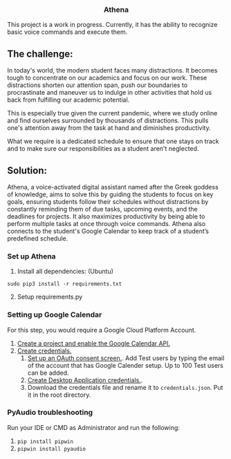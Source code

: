 <!-- PROJECT LOGO -->
<h3 align="center">Athena</h3>
This project is a work in progress. Currently, it has the ability to recognize basic voice commands and execute them.

## The challenge:
In today's world, the modern student faces many distractions. It becomes tough to concentrate on our academics and focus on our work.
These distractions shorten our attention span, push our boundaries to procrastinate and maneuver us to indulge in other activities that hold us back from fulfilling our academic potential.

This is especially true given the current pandemic, where we study online and find ourselves surrounded by thousands of distractions.
This pulls one's attention away from the task at hand and diminishes productivity. 

What we require is a dedicated schedule to ensure that one stays on 
track and to make sure our responsibilities as a student aren't neglected. 

## Solution:
Athena, a voice-activated digital assistant named after the Greek goddess of knowledge, aims to solve this by guiding the students to focus on key goals, ensuring students follow their schedules without distractions by constantly reminding them of due tasks, upcoming events, and the deadlines for projects.
It also maximizes productivity by being able to perform multiple tasks at once through voice commands.
Athena also connects to the student's Google Calendar to keep track of a student’s predefined schedule.

<!--
## Approach:
Athena uses voice queries to answer questions, schedule events, answer basic questions, create to-do lists, and perform actions by sending requests to a set of Internet services.
It is also capable of setting alarms and reminders, music playback, entertainment, and searching the internet.
It allows users to perform hands-free interaction with their computer through voice-activated commands, such as opening an application or a website verbally.

## Project objectives:
Creating a simple voice assistant that recognizes basic commands (English).
Creating a GUI for users to interact with Athena.
Integrating Google Calendar with Athena to keep track of the user's events.
Using other APIs such as Wikipedia to perform other functions.
Verbally issuing reminders about upcoming tasks and deadlines.

## Course taken:
Setting up an efficient voice-to-text system.
Making the bot recognize basic voice commands.
Being able to output verbally by converting text to speech.
Using Google Calendar API to keep track of events and create new ones.
Integrating other APIs to fetch information 
-->



### Set up Athena
1. Install all dependencies: (Ubuntu)
```
sudo pip3 install -r requirements.txt
```
2. Setup requirements.py
### Setting up Google Calendar
For this step, you would require a Google Cloud Platform Account.
1. [Create a project and enable the Google Calendar API.](https://developers.google.com/workspace/guides/create-project)
2. [Create credentials.](https://developers.google.com/workspace/guides/create-credentials) 
    1. [Set up an OAuth consent screen.](https://developers.google.com/workspace/guides/create-credentials#configure_the_oauth_consent_screen). Add Test users by typing the email of the account that has Google Calender setup. Up to 100 Test users can be added.
    2. [Create Desktop Application credentials.](https://developers.google.com/workspace/guides/create-credentials#desktop). 
    3. Download the credentials file and rename it to `credentials.json`. Put it in the root directory.


### PyAudio troubleshooting
Run your IDE or CMD as Administrator and run the following:
1. `pip install pipwin`
2. `pipwin install pyaudio`




